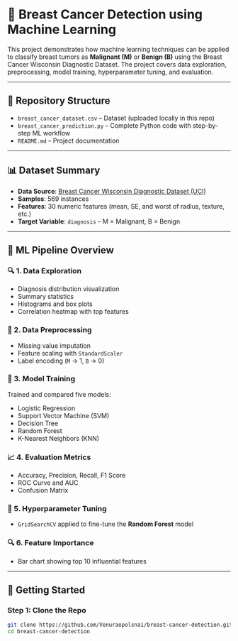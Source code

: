 # 🧬 Breast Cancer Detection using Machine Learning

This project demonstrates how machine learning techniques can be applied to classify breast tumors as **Malignant (M)** or **Benign (B)** using the Breast Cancer Wisconsin Diagnostic Dataset. The project covers data exploration, preprocessing, model training, hyperparameter tuning, and evaluation.

---

## 📁 Repository Structure

- `breast_cancer_dataset.csv` – Dataset (uploaded locally in this repo)
- `breast_cancer_prediction.py` – Complete Python code with step-by-step ML workflow
- `README.md` – Project documentation

---

## 📊 Dataset Summary

- **Data Source**: [Breast Cancer Wisconsin Diagnostic Dataset (UCI)](https://archive.ics.uci.edu/ml/datasets/Breast+Cancer+Wisconsin+(Diagnostic))
- **Samples**: 569 instances
- **Features**: 30 numeric features (mean, SE, and worst of radius, texture, etc.)
- **Target Variable**: `diagnosis` – M = Malignant, B = Benign

---

## 🧪 ML Pipeline Overview

### 🔍 1. Data Exploration
- Diagnosis distribution visualization
- Summary statistics
- Histograms and box plots
- Correlation heatmap with top features

### 🧹 2. Data Preprocessing
- Missing value imputation
- Feature scaling with `StandardScaler`
- Label encoding (`M` → 1, `B` → 0)

### 🧠 3. Model Training
Trained and compared five models:
- Logistic Regression
- Support Vector Machine (SVM)
- Decision Tree
- Random Forest
- K-Nearest Neighbors (KNN)

### 📈 4. Evaluation Metrics
- Accuracy, Precision, Recall, F1 Score
- ROC Curve and AUC
- Confusion Matrix

### 🔧 5. Hyperparameter Tuning
- `GridSearchCV` applied to fine-tune the **Random Forest** model

### 🔍 6. Feature Importance
- Bar chart showing top 10 influential features

---

## 🚀 Getting Started

### Step 1: Clone the Repo

```bash
git clone https://github.com/Venuraopolsnai/breast-cancer-detection.git
cd breast-cancer-detection
